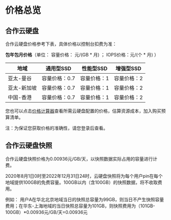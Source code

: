 # 价格总览

## 合作云硬盘

合作云硬盘价格参考下表，具体价格以控制台扣费为准：


**包年包月价格**（单位：  容量价格： 元/(GB * 月) ； IOPS价格：元/(个 * 月) ）

| 地域        | 通用型SSD     | 性能型SSD   | 增强型SSD   |
| ----------- | ------------- | ----------- | ----------- |
| 亚太-曼谷   | 容量价格：0.7 | 容量价格：1 | 容量价格：2 |
| 亚太-新加坡 | 容量价格：0.7 | 容量价格：1 | 容量价格：2 |
| 中国-香港   | 容量价格：0.7 | 容量价格：1 | 容量价格：2 |


您也可以点击[价格计算器](https://www.jdcloud.com/cn/calculator/calDisk)查看所需云硬盘配置的价格，估算资源成本，加入购买预算清单。

注：为保证您获取价格的准确性，请您登录后查看。



## 合作云硬盘快照

合作云硬盘快照价格为0.00936元/GB/天，以快照数据实际占用的容量进行计费。

2020年8月1日0时至2022年12月31日24时，云硬盘快照将为每个用户pin在每个地域提供100GB的免费容量。100GB以内（含100GB）的快照数据，将不收取费用。

例如： 用户A在华北北京地域当日的快照总容量为99GB，则当日不产生快照容量费用；在华东-上海地域的当日快照总容量为101GB，则快照费用为（101GB-100GB）*0.00936元/GB/天=0.00936元
